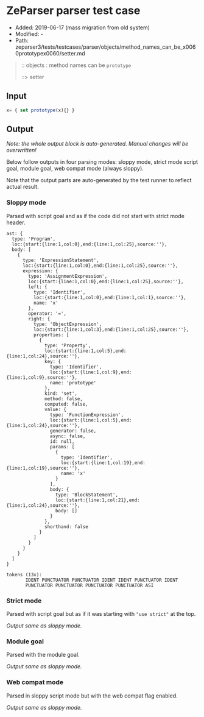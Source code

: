 # ZeParser parser test case

- Added: 2019-06-17 (mass migration from old system)
- Modified: -
- Path: zeparser3/tests/testcases/parser/objects/method_names_can_be_x0060prototypex0060/setter.md

> :: objects : method names can be `prototype`
>
> ::> setter

## Input

`````js
x= { set prototype(x){} }
`````

## Output

_Note: the whole output block is auto-generated. Manual changes will be overwritten!_

Below follow outputs in four parsing modes: sloppy mode, strict mode script goal, module goal, web compat mode (always sloppy).

Note that the output parts are auto-generated by the test runner to reflect actual result.

### Sloppy mode

Parsed with script goal and as if the code did not start with strict mode header.

`````
ast: {
  type: 'Program',
  loc:{start:{line:1,col:0},end:{line:1,col:25},source:''},
  body: [
    {
      type: 'ExpressionStatement',
      loc:{start:{line:1,col:0},end:{line:1,col:25},source:''},
      expression: {
        type: 'AssignmentExpression',
        loc:{start:{line:1,col:0},end:{line:1,col:25},source:''},
        left: {
          type: 'Identifier',
          loc:{start:{line:1,col:0},end:{line:1,col:1},source:''},
          name: 'x'
        },
        operator: '=',
        right: {
          type: 'ObjectExpression',
          loc:{start:{line:1,col:3},end:{line:1,col:25},source:''},
          properties: [
            {
              type: 'Property',
              loc:{start:{line:1,col:5},end:{line:1,col:24},source:''},
              key: {
                type: 'Identifier',
                loc:{start:{line:1,col:9},end:{line:1,col:9},source:''},
                name: 'prototype'
              },
              kind: 'set',
              method: false,
              computed: false,
              value: {
                type: 'FunctionExpression',
                loc:{start:{line:1,col:5},end:{line:1,col:24},source:''},
                generator: false,
                async: false,
                id: null,
                params: [
                  {
                    type: 'Identifier',
                    loc:{start:{line:1,col:19},end:{line:1,col:19},source:''},
                    name: 'x'
                  }
                ],
                body: {
                  type: 'BlockStatement',
                  loc:{start:{line:1,col:21},end:{line:1,col:24},source:''},
                  body: []
                }
              },
              shorthand: false
            }
          ]
        }
      }
    }
  ]
}

tokens (13x):
       IDENT PUNCTUATOR PUNCTUATOR IDENT IDENT PUNCTUATOR IDENT
       PUNCTUATOR PUNCTUATOR PUNCTUATOR PUNCTUATOR ASI
`````

### Strict mode

Parsed with script goal but as if it was starting with `"use strict"` at the top.

_Output same as sloppy mode._

### Module goal

Parsed with the module goal.

_Output same as sloppy mode._

### Web compat mode

Parsed in sloppy script mode but with the web compat flag enabled.

_Output same as sloppy mode._

